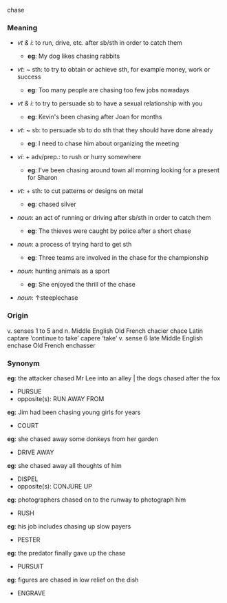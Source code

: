 chase
### Meaning
+ _vt & i_: to run, drive, etc. after sb/sth in order to catch them
	+ __eg__: My dog likes chasing rabbits
+ _vt_: ~ sth:  to try to obtain or achieve sth, for example money, work or success
	+ __eg__: Too many people are chasing too few jobs nowadays
+ _vt & i_: to try to persuade sb to have a sexual relationship with you
	+ __eg__: Kevin's been chasing after Joan for months
+ _vt_: ~ sb: to persuade sb to do sth that they should have done already
	+ __eg__: I need to chase him about organizing the meeting
+ _vi_: + adv/prep.: to rush or hurry somewhere
	+ __eg__: I've been chasing around town all morning looking for a present for Sharon
+ _vt_: + sth: to cut patterns or designs on metal
	+ __eg__: chased silver

+ _noun_: an act of running or driving after sb/sth in order to catch them
	+ __eg__: The thieves were caught by police after a short chase
+ _noun_: a process of trying hard to get sth
	+ __eg__: Three teams are involved in the chase for the championship
+ _noun_: hunting animals as a sport
	+ __eg__: She enjoyed the thrill of the chase
+ _noun_: ↑steeplechase

### Origin

v. senses 1 to 5 and n. Middle English Old French chacier chace Latin captare ‘continue to take’ capere ‘take’
v. sense 6 late Middle English enchase Old French enchasser

### Synonym

__eg__: the attacker chased Mr Lee into an alley | the dogs chased after the fox

+ PURSUE
+ opposite(s): RUN AWAY FROM

__eg__: Jim had been chasing young girls for years

+ COURT

__eg__: she chased away some donkeys from her garden

+ DRIVE AWAY

__eg__: she chased away all thoughts of him

+ DISPEL
+ opposite(s): CONJURE UP

__eg__: photographers chased on to the runway to photograph him

+ RUSH

__eg__: his job includes chasing up slow payers

+ PESTER

__eg__: the predator finally gave up the chase

+ PURSUIT

__eg__: figures are chased in low relief on the dish

+ ENGRAVE


